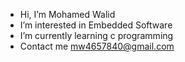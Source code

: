 - Hi, I’m Mohamed Walid
- I’m interested in Embedded Software
- I’m currently learning c programming
- Contact me mw4657840@gmail.com


